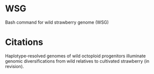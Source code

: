 # WSG
Bash command for wild strawberry genome (WSG)

# Citations
Haplotype-resolved genomes of wild octoploid progenitors illuminate genomic diversifications from wild relatives to cultivated strawberry (in revision).

